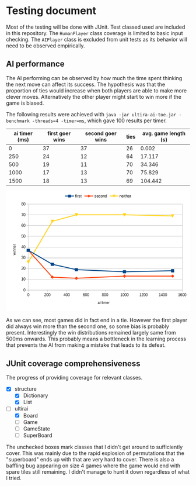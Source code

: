 # Testing document

Most of the testing will be done with JUnit. Test classed used are included in this repository. The `HumanPlayer` class coverage is limited to basic input checking. The `AIPlayer` class is excluded from unit tests as its behavior will need to be observed empirically.


## AI performance

The AI performing can be observed by how much the time spent thinking the next move can affect its success. The hypothesis was that the proportion of ties would increase when both players are able to make more clever moves. Alternatively the other player might start to win more if the game is biased.

The following results were achieved with `java -jar ultira-ai-toe.jar -benchmark -threads=4 -timer=ms`, which gave 100 results per timer.

| ai timer (ms) | first goer wins | second goer wins | ties | avg. game length (s) |
|---------------|-----------------|------------------|------|----------------------|
| 0             | 37              | 37               | 26   | 0.002                |
| 250           | 24              | 12               | 64   | 17.117               |
| 500           | 19              | 11               | 70   | 34.346               |
| 1000          | 17              | 13               | 70   | 75.829               |
| 1500          | 18              | 13               | 69   | 104.442              |

![](images/aigraph.png)

As we can see, most games did in fact end in a tie. However the first player did always win more than the second one, so some bias is probably present. Interestingly the win distributions remained largely same from 500ms onwards. This probably means a bottleneck in the learning process that prevents the AI from making a mistake that leads to its defeat.


## JUnit coverage comprehensiveness
The progress of providing coverage for relevant classes.
* [x] structure
  * [x] Dictionary
  * [x] List
* [ ] ultirai
  * [x] Board
  * [ ] Game
  * [ ] GameState
  * [ ] SuperBoard

The unchecked boxes mark classes that I didn't get around to sufficiently cover. This was mainly due to the rapid explosion of permutations that the "superboard" ends up with that are very hard to cover. There is also a baffling bug appearing on size 4 games where the game would end with spare tiles still remaining. I didn't manage to hunt it down regardless of what I tried.
